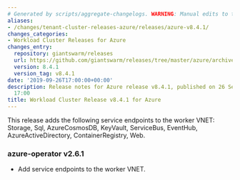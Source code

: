 ```yaml
---
# Generated by scripts/aggregate-changelogs. WARNING: Manual edits to this files will be overwritten.
aliases:
- /changes/tenant-cluster-releases-azure/releases/azure-v8.4.1/
changes_categories:
- Workload Cluster Releases for Azure
changes_entry:
  repository: giantswarm/releases
  url: https://github.com/giantswarm/releases/tree/master/azure/archived/v8.4.1
  version: 8.4.1
  version_tag: v8.4.1
date: '2019-09-26T17:00:00+00:00'
description: Release notes for Azure release v8.4.1, published on 26 September 2019,
  17:00
title: Workload Cluster Release v8.4.1 for Azure
---
```


This release adds the following service endpoints to the worker VNET:
Storage, Sql, AzureCosmosDB, KeyVault, ServiceBus, EventHub, AzureActiveDirectory, ContainerRegistry, Web.

### azure-operator v2.6.1
- Add service endpoints to the worker VNET.
